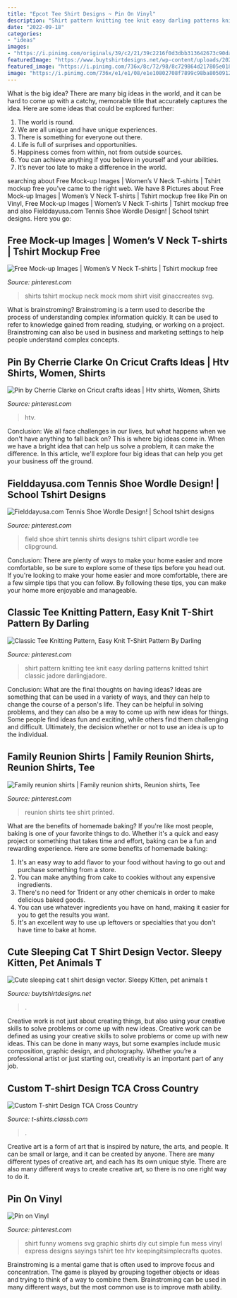 ```yaml
---
title: "Epcot Tee Shirt Designs ~ Pin On Vinyl"
description: "Shirt pattern knitting tee knit easy darling patterns knitted tshirt classic jadore darlingjadore"
date: "2022-09-18"
categories:
- "ideas"
images:
- "https://i.pinimg.com/originals/39/c2/21/39c2216f0d3dbb313642673c90da0e0b.jpg"
featuredImage: "https://www.buytshirtdesigns.net/wp-content/uploads/2020/08/Cat-sleep-2-768x768.jpg"
featured_image: "https://i.pinimg.com/736x/8c/72/98/8c729864d217805e018ed16eb6859c21.jpg"
image: "https://i.pinimg.com/736x/e1/e1/08/e1e10802708f7899c98ba80509123fc2.jpg"
---
```



What is the big idea?
There are many big ideas in the world, and it can be hard to come up with a catchy, memorable title that accurately captures the idea. Here are some ideas that could be explored further: 
1. The world is round. 
2. We are all unique and have unique experiences. 
3. There is something for everyone out there. 
4. Life is full of surprises and opportunities. 
5. Happiness comes from within, not from outside sources. 
6. You can achieve anything if you believe in yourself and your abilities. 
7. It’s never too late to make a difference in the world.

	

		
searching about Free Mock-up Images | Women’s V Neck T-shirts | Tshirt mockup free you've came to the right web. We have 8 Pictures about Free Mock-up Images | Women’s V Neck T-shirts | Tshirt mockup free like Pin on Vinyl, Free Mock-up Images | Women’s V Neck T-shirts | Tshirt mockup free and also Fielddayusa.com Tennis Shoe Wordle Design! | School tshirt designs. Here you go:
		
    
## Free Mock-up Images | Women’s V Neck T-shirts | Tshirt Mockup Free

<img loading=lazy src="https://i.pinimg.com/736x/52/eb/33/52eb332fda6b285379831279dbad6b0d.jpg" onerror="this.onerror=null;this.src='https://tse4.mm.bing.net/th?id=OIP.59xvoV4GikXNNAm1D19gkAHaFM&amp;pid=15.1';" alt="Free Mock-up Images | Women’s V Neck T-shirts | Tshirt mockup free">

_Source: pinterest.com_

>shirts tshirt mockup neck mock mom shirt visit ginaccreates svg. 

	

What is brainstroming?
Brainstroming is a term used to describe the process of understanding complex information quickly. It can be used to refer to knowledge gained from reading, studying, or working on a project. Brainstroming can also be used in business and marketing settings to help people understand complex concepts.

    
## Pin By Cherrie Clarke On Cricut Crafts Ideas | Htv Shirts, Women, Shirts

<img loading=lazy src="https://i.pinimg.com/originals/39/c2/21/39c2216f0d3dbb313642673c90da0e0b.jpg" onerror="this.onerror=null;this.src='https://tse3.mm.bing.net/th?id=OIP.E4aBj5tYt8ApyReF2FmKZAHaLJ&amp;pid=15.1';" alt="Pin by Cherrie Clarke on Cricut crafts ideas | Htv shirts, Women, Shirts">

_Source: pinterest.com_

>htv. 

	

Conclusion:
We all face challenges in our lives, but what happens when we don't have anything to fall back on? This is where big ideas come in. When we have a bright idea that can help us solve a problem, it can make the difference. In this article, we'll explore four big ideas that can help you get your business off the ground.

    
## Fielddayusa.com Tennis Shoe Wordle Design! | School Tshirt Designs

<img loading=lazy src="https://i.pinimg.com/736x/67/b0/48/67b0485c57234fb78b6f498e5b4f6b13--shirt-ideas-tennis.jpg" onerror="this.onerror=null;this.src='https://tse2.mm.bing.net/th?id=OIP.yiXsdAR5RaeLv2yuFKT0TwHaJ3&amp;pid=15.1';" alt="Fielddayusa.com Tennis Shoe Wordle Design! | School tshirt designs">

_Source: pinterest.com_

>field shoe shirt tennis shirts designs tshirt clipart wordle tee clipground. 

	

Conclusion: There are plenty of ways to make your home easier and more comfortable, so be sure to explore some of these tips before you head out.
If you're looking to make your home easier and more comfortable, there are a few simple tips that you can follow. By following these tips, you can make your home more enjoyable and manageable.

    
## Classic Tee Knitting Pattern, Easy Knit T-Shirt Pattern By Darling

<img loading=lazy src="https://i.pinimg.com/736x/e1/e1/08/e1e10802708f7899c98ba80509123fc2.jpg" onerror="this.onerror=null;this.src='https://tse4.mm.bing.net/th?id=OIP.5-4SjoFVmjaUUEzvluOGYAHaLF&amp;pid=15.1';" alt="Classic Tee Knitting Pattern, Easy Knit T-Shirt Pattern By Darling">

_Source: pinterest.com_

>shirt pattern knitting tee knit easy darling patterns knitted tshirt classic jadore darlingjadore. 

	

Conclusion: What are the final thoughts on having ideas?
Ideas are something that can be used in a variety of ways, and they can help to change the course of a person's life. They can be helpful in solving problems, and they can also be a way to come up with new ideas for things. Some people find ideas fun and exciting, while others find them challenging and difficult. Ultimately, the decision whether or not to use an idea is up to the individual.

    
## Family Reunion Shirts | Family Reunion Shirts, Reunion Shirts, Tee

<img loading=lazy src="https://i.pinimg.com/736x/8c/72/98/8c729864d217805e018ed16eb6859c21.jpg" onerror="this.onerror=null;this.src='https://tse2.mm.bing.net/th?id=OIP.vAKgPBQ_kew1euCWWcYdDQHaJ3&amp;pid=15.1';" alt="Family reunion shirts | Family reunion shirts, Reunion shirts, Tee">

_Source: pinterest.com_

>reunion shirts tee shirt printed. 

	

What are the benefits of homemade baking?
If you're like most people, baking is one of your favorite things to do. Whether it's a quick and easy project or something that takes time and effort, baking can be a fun and rewarding experience. Here are some benefits of homemade baking: 
1) It's an easy way to add flavor to your food without having to go out and purchase something from a store. 
2) You can make anything from cake to cookies without any expensive ingredients. 
3) There's no need for Trident or any other chemicals in order to make delicious baked goods. 
4) You can use whatever ingredients you have on hand, making it easier for you to get the results you want. 
5) It's an excellent way to use up leftovers or specialties that you don't have time to bake at home.

    
## Cute Sleeping Cat T Shirt Design Vector. Sleepy Kitten, Pet Animals T

<img loading=lazy src="https://www.buytshirtdesigns.net/wp-content/uploads/2020/08/Cat-sleep-2-768x768.jpg" onerror="this.onerror=null;this.src='https://tse4.mm.bing.net/th?id=OIP.76HOWOKgYOHMY7_EXscA_AHaHa&amp;pid=15.1';" alt="Cute sleeping cat t shirt design vector. Sleepy Kitten, pet animals t">

_Source: buytshirtdesigns.net_

>. 

	

Creative work is not just about creating things, but also using your creative skills to solve problems or come up with new ideas.
Creative work can be defined as using your creative skills to solve problems or come up with new ideas. This can be done in many ways, but some examples include music composition, graphic design, and photography. Whether you’re a professional artist or just starting out, creativity is an important part of any job.

    
## Custom T-shirt Design TCA Cross Country

<img loading=lazy src="https://t-shirts.classb.com/image/99306.495.shirt.Front.jpg?1245957757" onerror="this.onerror=null;this.src='https://tse2.mm.bing.net/th?id=OIP.3Uz2BnQQf2LtaJRGTscYvQHaG3&amp;pid=15.1';" alt="Custom T-shirt Design TCA Cross Country">

_Source: t-shirts.classb.com_

>. 

	

Creative art is a form of art that is inspired by nature, the arts, and people. It can be small or large, and it can be created by anyone. There are many different types of creative art, and each has its own unique style. There are also many different ways to create creative art, so there is no one right way to do it.

    
## Pin On Vinyl

<img loading=lazy src="https://i.pinimg.com/736x/72/98/20/7298205e466cdc199c322653620c487a.jpg" onerror="this.onerror=null;this.src='https://tse3.mm.bing.net/th?id=OIP.aE0AV_lHBbCJX9Rd3uicrQHaJ3&amp;pid=15.1';" alt="Pin on Vinyl">

_Source: pinterest.com_

>shirt funny womens svg graphic shirts diy cut simple fun mess vinyl express designs sayings tshirt tee htv keepingitsimplecrafts quotes. 

	

Brainstroming is a mental game that is often used to improve focus and concentration. The game is played by grouping together objects or ideas and trying to think of a way to combine them. Brainstroming can be used in many different ways, but the most common use is to improve math ability.

